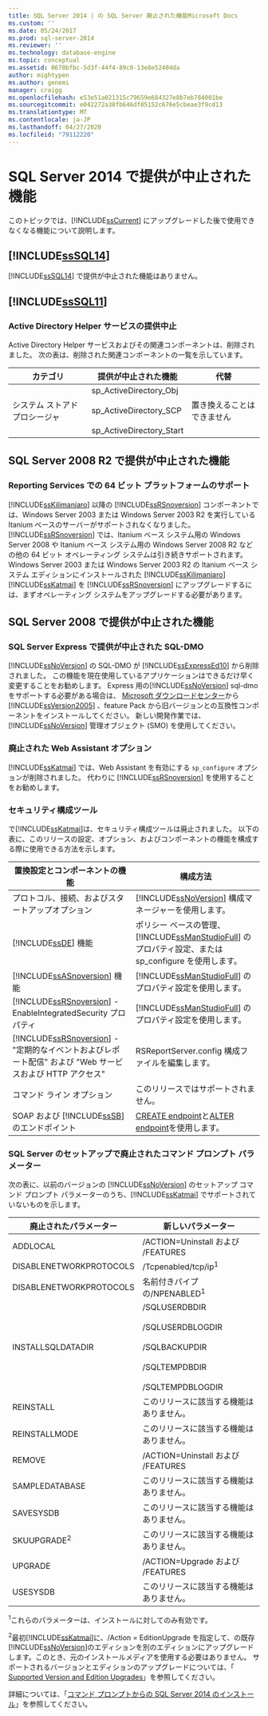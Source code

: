 ```yaml
---
title: SQL Server 2014 | の SQL Server 廃止された機能Microsoft Docs
ms.custom: ''
ms.date: 05/24/2017
ms.prod: sql-server-2014
ms.reviewer: ''
ms.technology: database-engine
ms.topic: conceptual
ms.assetid: 0678bfbc-5d3f-44f4-89c0-13e8e52404da
author: mightypen
ms.author: genemi
manager: craigg
ms.openlocfilehash: e53e51a021315c79659e684327e8b7eb784001be
ms.sourcegitcommit: e042272a38fb646df05152c676e5cbeae3f9cd13
ms.translationtype: MT
ms.contentlocale: ja-JP
ms.lasthandoff: 04/27/2020
ms.locfileid: "79112220"
---
```

# <a name="discontinued-sql-server-features-in-sql-server-2014"></a>SQL Server 2014 で提供が中止された機能
  このトピックでは、[!INCLUDE[ssCurrent](../includes/sscurrent-md.md)] にアップグレードした後で使用できなくなる機能について説明します。  
  
## <a name="discontinued-features-in-sssql14"></a>[!INCLUDE[ssSQL14](../includes/sssql14-md.md)]  
 [!INCLUDE[ssSQL14](../includes/sssql14-md.md)] で提供が中止された機能はありません。  
  
## <a name="discontinued-features-in-sssql11"></a>[!INCLUDE[ssSQL11](../includes/sssql11-md.md)]  
  
### <a name="discontinued-active-directory-helper-service"></a>Active Directory Helper サービスの提供中止  
 Active Directory Helper サービスおよびその関連コンポーネントは、削除されました。 次の表は、削除された関連コンポーネントの一覧を示しています。  
  
|カテゴリ|提供が中止された機能|代替|  
|--------------|--------------------------|-----------------|  
|システム ストアド プロシージャ|sp_ActiveDirectory_Obj<br /><br /> sp_ActiveDirectory_SCP<br /><br /> sp_ActiveDirectory_Start|置き換えることはできません|  
  
## <a name="discontinued-features-in-sql-server-2008-r2"></a>SQL Server 2008 R2 で提供が中止された機能  
  
### <a name="64-bit-platform-support-in-reporting-services"></a>Reporting Services での 64 ビット プラットフォームのサポート  
 [!INCLUDE[ssKilimanjaro](../includes/sskilimanjaro-md.md)] 以降の [!INCLUDE[ssRSnoversion](../includes/ssrsnoversion-md.md)] コンポーネントでは、Windows Server 2003 または Windows Server 2003 R2 を実行している Itanium ベースのサーバーがサポートされなくなりました。 [!INCLUDE[ssRSnoversion](../includes/ssrsnoversion-md.md)] では、Itanium ベース システム用の Windows Server 2008 や Itanium ベース システム用の Windows Server 2008 R2 などの他の 64 ビット オペレーティング システムは引き続きサポートされます。 Windows Server 2003 または Windows Server 2003 R2 の Itanium ベース システム エディションにインストールされた [!INCLUDE[ssKilimanjaro](../includes/sskilimanjaro-md.md)][!INCLUDE[ssKatmai](../includes/sskatmai-md.md)] を [!INCLUDE[ssRSnoversion](../includes/ssrsnoversion-md.md)] にアップグレードするには、まずオペレーティング システムをアップグレードする必要があります。  
  
## <a name="discontinued-features-in-sql-server-2008"></a>SQL Server 2008 で提供が中止された機能  
  
### <a name="discontinued-sql-dmo-from-sql-server-express-installation"></a>SQL Server Express で提供が中止された SQL-DMO  
 [!INCLUDE[ssNoVersion](../includes/ssnoversion-md.md)] の SQL-DMO が [!INCLUDE[ssExpressEd10](../includes/ssexpressed10-md.md)] から削除されました。 この機能を現在使用しているアプリケーションはできるだけ早く変更することをお勧めします。 Express 用の[!INCLUDE[ssNoVersion](../includes/ssnoversion-md.md)] sql-dmo をサポートする必要がある場合は、 [Microsoft ダウンロードセンター](https://www.microsoft.com/download/)から[!INCLUDE[ssVersion2005](../includes/ssversion2005-md.md)] 、feature Pack から旧バージョンとの互換性コンポーネントをインストールしてください。 新しい開発作業では、[!INCLUDE[ssNoVersion](../includes/ssnoversion-md.md)] 管理オブジェクト (SMO) を使用してください。  
  
### <a name="discontinued-option-for-web-assistant"></a>廃止された Web Assistant オプション  
 [!INCLUDE[ssKatmai](../includes/sskatmai-md.md)] では、Web Assistant を有効にする `sp_configure` オプションが削除されました。 代わりに [!INCLUDE[ssRSnoversion](../includes/ssrsnoversion-md.md)] を使用することをお勧めします。  
  
### <a name="surface-area-configuration-tool"></a>セキュリティ構成ツール  
 で[!INCLUDE[ssKatmai](../includes/sskatmai-md.md)]は、セキュリティ構成ツールは廃止されました。 以下の表に、このリリースの設定、オプション、およびコンポーネントの機能を構成する際に使用できる方法を示します。  
  
|置換設定とコンポーネントの機能|構成方法|  
|-------------------------------------------------|----------------------|  
|プロトコル、接続、およびスタートアップオプション|[!INCLUDE[ssNoVersion](../includes/ssnoversion-md.md)] 構成マネージャーを使用します。|  
|[!INCLUDE[ssDE](../includes/ssde-md.md)] 機能|ポリシー ベースの管理、[!INCLUDE[ssManStudioFull](../includes/ssmanstudiofull-md.md)] のプロパティ設定、または sp_configure を使用します。|  
|[!INCLUDE[ssASnoversion](../includes/ssasnoversion-md.md)] 機能|[!INCLUDE[ssManStudioFull](../includes/ssmanstudiofull-md.md)] のプロパティ設定を使用します。|  
|[!INCLUDE[ssRSnoversion](../includes/ssrsnoversion-md.md)] - EnableIntegratedSecurity プロパティ|[!INCLUDE[ssManStudioFull](../includes/ssmanstudiofull-md.md)] のプロパティ設定を使用します。|  
|[!INCLUDE[ssRSnoversion](../includes/ssrsnoversion-md.md)] - "定期的なイベントおよびレポート配信" および "Web サービスおよび HTTP アクセス"|RSReportServer.config 構成ファイルを編集します。|  
|コマンド ライン オプション|このリリースではサポートされません。|  
|SOAP および [!INCLUDE[ssSB](../includes/sssb-md.md)] のエンドポイント|[CREATE endpoint](/sql/t-sql/statements/create-endpoint-transact-sql)と[ALTER endpoint](/sql/t-sql/statements/alter-endpoint-transact-sql)を使用します。|  
  
### <a name="discontinued-command-prompt-parameters-for-sql-server-setup"></a>SQL Server のセットアップで廃止されたコマンド プロンプト パラメーター  
 次の表に、以前のバージョンの [!INCLUDE[ssNoVersion](../includes/ssnoversion-md.md)] のセットアップ コマンド プロンプト パラメーターのうち、[!INCLUDE[ssKatmai](../includes/sskatmai-md.md)] でサポートされていないものを示します。  
  
|廃止されたパラメーター|新しいパラメーター|  
|----------------------------|---------------------------|  
|ADDLOCAL|/ACTION=Uninstall および /FEATURES|  
|DISABLENETWORKPROTOCOLS|/Tcpenabled/tcp/ip<sup>1</sup>|  
|DISABLENETWORKPROTOCOLS|名前付きパイプの/NPENABLED<sup>1</sup>|  
|INSTALLSQLDATADIR|/SQLUSERDBDIR<br /><br /> /SQLUSERDBLOGDIR<br /><br /> /SQLBACKUPDIR<br /><br /> /SQLTEMPDBDIR<br /><br /> /SQLTEMPDBLOGDIR|  
|REINSTALL|このリリースに該当する機能はありません。|  
|REINSTALLMODE|このリリースに該当する機能はありません。|  
|REMOVE|/ACTION=Uninstall および /FEATURES|  
|SAMPLEDATABASE|このリリースに該当する機能はありません。|  
|SAVESYSDB|このリリースに該当する機能はありません。|  
|SKUUPGRADE<sup>2</sup>|このリリースに該当する機能はありません。|  
|UPGRADE|/ACTION=Upgrade および /FEATURES|  
|USESYSDB|このリリースに該当する機能はありません。|  
  
 <sup>1</sup>これらのパラメーターは、インストールに対してのみ有効です。  
  
 <sup>2</sup>最初[!INCLUDE[ssKatmai](../includes/sskatmai-md.md)]に、/Action = EditionUpgrade を指定して、の既存[!INCLUDE[ssNoVersion](../includes/ssnoversion-md.md)]のエディションを別のエディションにアップグレードします。このとき、元のインストールメディアを使用する必要はありません。 サポートされるバージョンとエディションのアップグレードについては、「 [Supported Version and Edition Upgrades](../database-engine/install-windows/supported-version-and-edition-upgrades.md)」を参照してください。  
  
 詳細については、「[コマンド プロンプトからの SQL Server 2014 のインストール](../database-engine/install-windows/install-sql-server-from-the-command-prompt.md)」を参照してください。  
  
  
